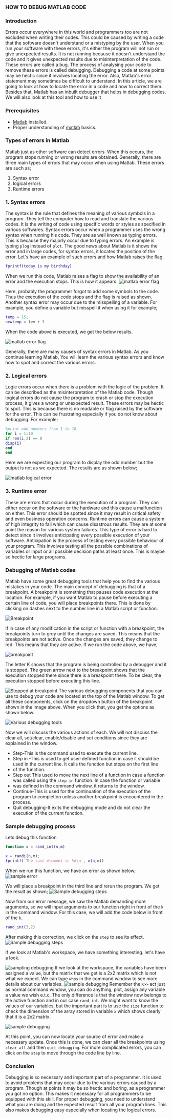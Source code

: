 ### HOW TO DEBUG MATLAB CODE
### Introduction
Errors occur everywhere in this world and programmers too are not excluded when writing their codes. This could be caused by writing a code 
that the software doesn't understand or a mistyping by the user. When you run your software with these errors, it's either the program will not 
run or give unexpected results. It is not running because it doesn't understand the code and it gives unexpected results due to misinterpretation 
of the code. These errors are called a bug. The process of analysing your code to remove these errors is called debugging.
Debugging a code at some points may be hectic since it involves locating the error. Also, Matlab's error statement may sometimes be difficult to 
understand. In this article, we are going to look at how to locate the error in a code and how to correct them. Besides that, Matlab has an 
inbuilt debugger that helps in debugging codes. We will also look at this tool and how to use it

### Prerequisites
- [Matlab](https://www.mathworks.com/products/get-matlab.html?s_tid=gn_getml) installed.
- Proper understanding of [matlab](https://www.section.io/engineering-education/getting-started-with-matlab/) basics.

### Types of errors in Matlab
Matlab just as other software can detect errors. When this occurs, the program stops running or wrong results are obtained. Generally, there are 
three main types of errors that may occur when using Matlab. These errors are such as;
1. Syntax error
2. logical errors
3. Runtime errors

### 1. Syntax errors
The syntax is the rule that defines the meaning of various symbols in a program. They tell the computer how to read and translate the various codes. 
It is the writing of code using specific words or styles as specified in various softwares. Syntax errors occur when a programmer uses the wrong 
syntax when running his code. They are as well known as typing errors. This is because they majorly occur due to typing errors. An example is typing 
`plog` instead of `plot`. The good news about Matlab is it shows the error and in large codes, for syntax errors, it locates the position of 
the error. Let's have an example of such errors and how Matlab raises the flag.

```Matlab
fprintf(today is my birthday)
```
When we run this code, Matlab raises a flag to show the availability of an error and the execution stops. This is how it appears.
![matlab error flag](content/articles/how-to-debug-matlab-code/debug1.png)

Here, probably the programmer forgot to add some symbols to the code. Thus the execution of the code stops and the flag is raised as shown.
Another syntax error may occur due to the misspelling of a variable. For example, you define a variable but misspell it when using it for example;

```matlab
temp = 15;
newtemp = tem + 3
```
When the code above is executed, we get the below results.

![matlab error flag](content/articles/how-to-debug-matlab-code/debug2.png)

Generally, there are many causes of syntax errors in Matlab. As you continue learning Matlab, You will learn the various syntax errors and know 
how to spot and correct the various errors. 

### 2. Logical errors
Logic errors occur when there is a problem with the logic of the problem. It can be described as the misinterpretation of the Matlab code. Though 
logical errors do not cause the program to crash or stop the execution process, it gives a wrong or unexpected result. These errors may be hectic 
to spot. This is because there is no readable or flag raised by the software for the error. This can be frustrating especially if you do not know 
about debugging.
For example;
```matlab
%print odd numbers from 1 to 10
for i = 1:10
if rem(i,2) == 0
disp(i)
end
end
```
Here we are expecting our program to display the odd number but the output is not as we expected. The results are as shown below;

![matlab logical error](content/articles/how-to-debug-matlab-code/debug3.png)

### 3. Runtime error
These are errors that occur during the execution of a program. They can either occur on the software or the hardware and this cause a malfunction 
on either. This error should be spotted since it may result in critical safety and even business operation concerns. Runtime errors can cause a 
system of high integrity to fail which can cause disastrous results. They are at some point the reason for various system failures. This type 
of error is hard to detect since it involves anticipating every possible execution of your software. Anticipation is the process of testing 
every possible behaviour of your program. This involves testing all the possible combinations of variables or input or all possible decision 
paths at least once. This is maybe so hectic for large programs.

### Debugging of Matlab codes
Matlab have some great debugging tools that help you to find the various mistakes in your code. The main concept of debugging is that of a breakpoint. 
A breakpoint is something that pauses code execution at the location. For example, if you want Matlab to pause before executing a certain line of code, 
you will place breakpoints there. This is done by clicking on dashes next to the number line in a Matlab script or function.

![Breakpoint](content/articles/how-to-debug-matlab-code/debug4.png)

If in case of any modification in the script or function with a breakpoint, the breakpoints turn to grey until the changes are saved. This means 
that the breakpoints are not active. Once the changes are saved, they change to red. This means that they are active. If we run the code above, we have,

![breakpoint](content/articles/how-to-debug-matlab-code/debug5.png)

The letter K shows that the program is being controlled by a debugger and it is stopped. The green arrow next to the breakpoint shows that the 
execution stopped there since there is a breakpoint there. To be clear, the execution stopped before executing this line.

![Stopped at breakpoint](content/articles/how-to-debug-matlab-code/debug6.png) 
The various debugging components that you can use to debug your code are located at the top of the Matlab window. To get all these components, 
click on the dropdown button of the breakpoint shown in the image above. When you click that, you get the options as shown below.

![Various debugging tools](content/articles/how-to-debug-matlab-code/debug7.png)

Now we will discuss the various actions of each. We will not discuss the clear all, set/clear, enable/disable and set conditions since they are 
explained in the window.
- Step-This is the command used to execute the current line. 
- Step in -This is used to get user-defined function in case it should be used in the current line. It calls the function but stops on the first line 
- of the function.
- Step out This used to move the next line of a function in case a function was called using the `step in` function. In case the function or variable 
- was defined in the command window, it returns to the window.
- Continue-This is used for the continuation of the execution of the program to completion unless another breakpoint is encountered in the process.
- Quit debugging-It exits the debugging mode and do not clear the execution of the current function.

### Sample debugging process
Lets debug this function
```matlab
function x = rand_int(n,m)

x = randi(n,m);
fprintf('The last element is %d\n', x(n,m))
```
When we run this function, we have an error as shown below;
![sample error](content/articles/how-to-debug-matlab-code/debug8.png)

We will place a breakpoint in the third line and rerun the program. We get the result as shown;
![Sample debugging steps](content/articles/how-to-debug-matlab-code/debug9.png)

Now from our error message, we saw the Matlab demanding more arguments, so we will input arguments to our function right in front of the `k` in the
command window. For this case, we will add the code below in front of the `k`.
```Matlab
rand_int(3,2)
```
After making this correction, we click on the `step` to see its effect.
![Sample debugging steps](content/articles/how-to-debug-matlab-code/debug10.png)

If we look at Matlab's workspace, we have something interesting. let's have a look.

![sampling debugging](content/articles/how-to-debug-matlab-code/debug11.png)
If we look at the workspace, the variables have been assigned a value, but the matrix that we get is a 2x2 matrix which is not what we expect. We can 
type `whos` in the command window to see more details about our variables.
![sample debugging](content/articles/how-to-debug-matlab-code/debug12.png) 
Remember the `K>>` act just as normal command window, you can do anything, plot, assign any variable a value we wish e.t.c. The only difference is 
that the window now belongs to the active function and in our case `rand_int`.
We might want to know the values of our variables, but the important part is to use the `size` function to check the dimension of the array stored 
in variable `x` which shows clearly that it is a 2x2 matrix.

![sample debugging](content/articles/how-to-debug-matlab-code/debug13.png)

At this point, you can now locate your source of error and make a necessary update. Once this is done, we can clear all the breakpoints using `clear all` 
and then `quit debugging`. For more complicated errors, you can click on the `step` to move through the code line by line.

### Conclusion
Debugging is so necessary and important part of a programmer. It is used to avoid problems that may occur due to the various errors caused by 
a program. Though at points it may be so hectic and boring, as a programmer you got no option. This makes it necessary for all programmers to be 
equipped with this skill. For proper debugging, you need to understand what you are doing and the expected result from all your program lines. 
This also makes debugging easy especially when locating the logical errors.
